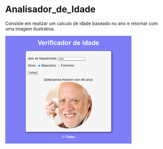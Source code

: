 # Analisador_de_Idade

Consiste em realizar um calculo de idade baseado no ano e retornar com uma imagem ilustrativa.

<img src="img/screenshot.PNG" width = "400">